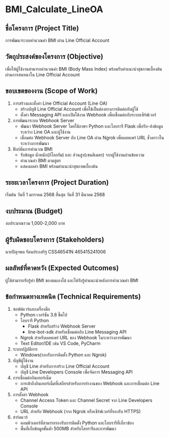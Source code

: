 # BMI_Calculate_LineOA
## ชื่อโครงการ (Project Title)
การพัฒนาระบบคำนวณค่า BMI ผ่าน Line Official Account
## วัตถุประสงค์ของโครงการ (Objective)
เพื่อให้ผู้ใช้งานสามารถคำนวณค่า BMI (Body Mass Index) พร้อมรับคำแนะนำสุขภาพเบื้องต้นผ่านการสนทนาใน Line Official Account
## ขอบเขตของงาน (Scope of Work)
1. การสร้างและตั้งค่า Line Official Account (Line OA)
    * สร้างบัญชี Line Official Account เพื่อใช้เป็นช่องทางการติดต่อกับผู้ใช้
    * ตั้งค่า Messaging API และเปิดใช้งาน Webhook เพื่อเชื่อมต่อกับระบบเซิร์ฟเวอร์
2. การพัฒนาระบบ Webhook Server
    * พัฒนา Webhook Server โดยใช้ภาษา Python และไลบรารี Flask เพื่อรับ-ส่งข้อมูลระหว่าง Line OA และผู้ใช้งาน
    * เชื่อมต่อ Webhook Server กับ Line OA ผ่าน Ngrok เพื่อเผยแพร่ URL ชั่วคราวในระหว่างการพัฒนา
3. ฟังก์ชันการคำนวณ BMI
    * รับข้อมูล น้ำหนัก(กิโลกรัม) และ ส่วนสูง(เซนติเมตร) จากผู้ใช้งานผ่านข้อความ
    * คำนวณค่า BMI ตามสูตร
    * แสดงผลค่า BMI พร้อมคำแนะนำสุขภาพเบื้องต้น
## ระยะเวลาโครงการ (Project Duration)
เริ่มต้น วันที่ 1 มกราคม 2568
สิ้นสุด วันที่ 31 มีนาคม 2568
## งบประมาณ (Budget)
งบประมาณรวม 1,000-2,000 บาท
## ผู้รับผิดชอบโครงการ (Stakeholders)
นายปัญจพล รัตนประเสริฐ CSS46541N 465415241006
## ผลลัพธ์ที่คาดหวัง (Expected Outcomes)
ผู้ใช้สามารถรับรู้ค่า BMI ของตนเองได้ และได้รับรู้คำแนะนำหลังการคำนวณค่า BMI
## ข้อกำหนดทางเทคนิค (Technical Requirements)
1. ซอฟต์แวร์และเครื่องมือ
    * Python เวอร์ชัน 3.8 ขึ้นไป
    * ไลบรารี Python
      * Flask สำหรับสร้าง Webhook Server
      * line-bot-sdk สำหรับเชื่อมต่อกับ Line Messaging API
    * Ngrok สำหรับเผยแพร่ URL ของ Webhook ในระหว่างการพัฒนา
    * Text Editor/IDE เช่น VS Code, PyCharm
2. ระบบปฏิบัติการ
    * Windows(รองรับการติดตั้ง Python และ Ngrok)
3. บัญชีผู้ใช้งาน
    * บัญชี Line สำหรับการสร้าง Line Official Account
    * บัญชี Line Developers Console เพื่อจัดการ Messaging API
4. การเชื่อมต่ออินเทอร์เน็ต
    * การเข้าถึงอินเทอร์เน็ตที่เสถียรสำหรับการทำงานของ Webhook และการเชื่อมต่อ Line API
5. การตั้งค่า Webhook
    * Channel Access Token และ Channel Secret จาก Line Developers Console
    * URL สำหรับ Webhook (จาก Ngrok หรือเซิร์ฟเวอร์ที่รองรับ HTTPS)
6. ฮาร์ดแวร์
    * คอมพิวเตอร์ที่สามารถรองรับการติดตั้ง Python และไลบรารีที่เกี่ยวข้อง
    * พื้นที่เก็บข้อมูลขั้นต่ำ 500MB สำหรับไลบรารีและการพัฒนา
